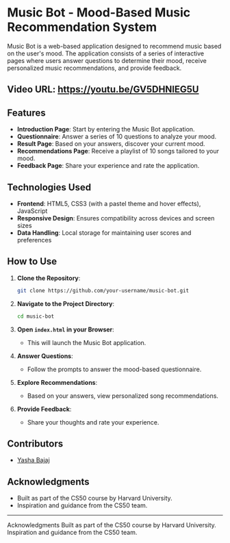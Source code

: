 # Music Bot - Mood-Based Music Recommendation System

Music Bot is a web-based application designed to recommend music based on the user's mood. The application consists of a series of interactive pages where users answer questions to determine their mood, receive personalized music recommendations, and provide feedback.

## Video URL: https://youtu.be/GV5DHNlEG5U

## Features

- **Introduction Page**: Start by entering the Music Bot application.
- **Questionnaire**: Answer a series of 10 questions to analyze your mood.
- **Result Page**: Based on your answers, discover your current mood.
- **Recommendations Page**: Receive a playlist of 10 songs tailored to your mood.
- **Feedback Page**: Share your experience and rate the application.

## Technologies Used

- **Frontend**: HTML5, CSS3 (with a pastel theme and hover effects), JavaScript
- **Responsive Design**: Ensures compatibility across devices and screen sizes
- **Data Handling**: Local storage for maintaining user scores and preferences

## How to Use

1. **Clone the Repository**:
   ```bash
   git clone https://github.com/your-username/music-bot.git
   ```

2. **Navigate to the Project Directory**:
   ```bash
   cd music-bot
   ```

3. **Open `index.html` in your Browser**:
   - This will launch the Music Bot application.

4. **Answer Questions**:
   - Follow the prompts to answer the mood-based questionnaire.

5. **Explore Recommendations**:
   - Based on your answers, view personalized song recommendations.

6. **Provide Feedback**:
   - Share your thoughts and rate your experience.


## Contributors

- [Yasha Bajaj](https://github.com/yasha-bajaj)


## Acknowledgments

- Built as part of the CS50 course by Harvard University.
- Inspiration and guidance from the CS50 team.

---

Acknowledgments
Built as part of the CS50 course by Harvard University.
Inspiration and guidance from the CS50 team.
